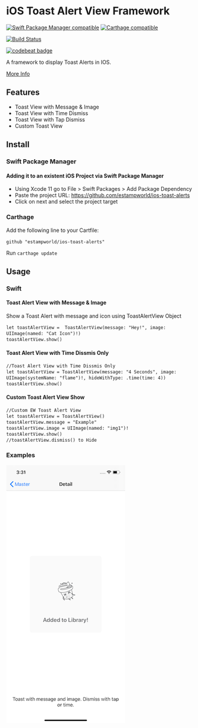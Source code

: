 # iOS Toast Alert View Framework


[![Swift Package Manager compatible](https://img.shields.io/badge/SPM-compatible-success)](https://swift.org/package-manager/) [![Carthage compatible](https://img.shields.io/badge/Carthage-compatible-4BC51D.svg?style=flat)](https://github.com/Carthage/Carthage)

[![Build Status](https://app.bitrise.io/app/6e1f2a3c6874f365/status.svg?token=nmCRIexD1jSq6XuVnwhN5w)](https://app.bitrise.io/app/6e1f2a3c6874f365)

[![codebeat badge](https://codebeat.co/badges/40505224-33e8-49e2-8fdc-6385bc3e46b5)](https://codebeat.co/projects/github-com-estampworld-ios-toast-alerts-master)

A framework to display Toast Alerts in IOS.

[More Info](http://www.estamp.co/ios-toast-view/)


## Features

* Toast View with Message & Image
* Toast View with Time Dismiss
* Toast View with Tap Dismiss
* Custom Toast View

## Install

### Swift Package Manager

#### Adding it to an existent iOS Project via Swift Package Manager

- Using Xcode 11 go to File > Swift Packages > Add Package Dependency
- Paste the project URL: https://github.com/estampworld/ios-toast-alerts
- Click on next and select the project target

### Carthage

Add the following line to your Cartfile:
```
github "estampworld/ios-toast-alerts"
```
Run `carthage update`


## Usage

### Swift
#### Toast Alert View with Message & Image

Show a Toast Alert with message and icon using ToastAlertView Object
```
let toastAlertView =  ToastAlertView(message: "Hey!", image: UIImage(named: "Cat Icon")!)
toastAlertView.show()
```

#### Toast Alert View with Time Dissmis Only

```
//Toast Alert View with Time Dissmis Only
let toastAlertView = ToastAlertView(message: "4 Seconds", image: UIImage(systemName: "flame")!, hideWithType: .time(time: 4))
toastAlertView.show()
```

#### Custom Toast Alert View Show

```
//Custom EW Toast Alert View
let toastAlertView = ToastAlertView()
toastAlertView.message = "Example"
toastAlertView.image = UIImage(named: "img1")!
toastAlertView.show()
//toastAlertView.dismiss() to Hide
```

### Examples
<img src="Example/example1.png" width="320px" alt="Example" />
